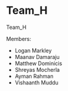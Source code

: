 # Team_H
Team_H

Members:
- Logan Markley
- Maanav Damaraju
- Matthew Dominicis
- Shreyas Mocherla
- Ayman Rahman
- Vishaanth Muddu
